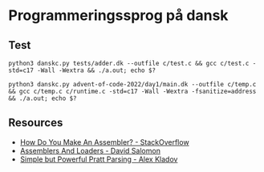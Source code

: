 
# Programmeringssprog på dansk

## Test

```
python3 danskc.py tests/adder.dk --outfile c/test.c && gcc c/test.c -std=c17 -Wall -Wextra && ./a.out; echo $?

python3 danskc.py advent-of-code-2022/day1/main.dk --outfile c/temp.c && gcc c/temp.c c/runtime.c -std=c17 -Wall -Wextra -fsanitize=address && ./a.out; echo $?
```

## Resources

- [How Do You Make An Assembler? - StackOverflow](https://stackoverflow.com/questions/2478142/how-do-you-make-an-assembler)
- [Assemblers And Loaders - David Salomon](http://www.davidsalomon.name/assem.advertis/asl.pdf)
- [Simple but Powerful Pratt Parsing - Alex Kladov](https://matklad.github.io/2020/04/13/simple-but-powerful-pratt-parsing.html)
